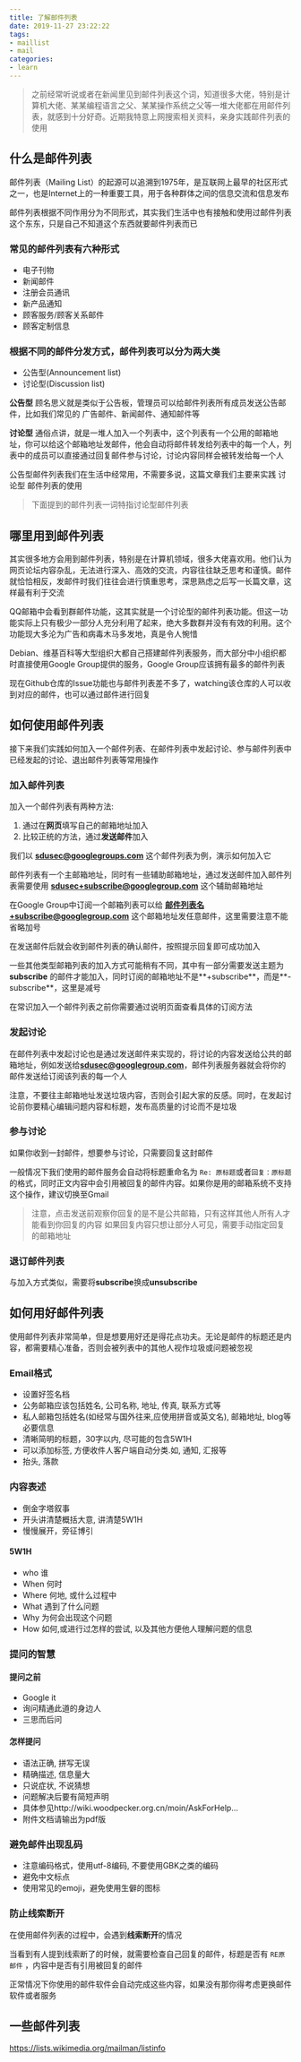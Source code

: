 ```yaml
---
title: 了解邮件列表
date: 2019-11-27 23:22:22
tags:
- maillist
- mail
categories:
- learn
---
```


> 之前经常听说或者在新闻里见到邮件列表这个词，知道很多大佬，特别是计算机大佬、某某编程语言之父、某某操作系统之父等一堆大佬都在用邮件列表，就感到十分好奇。近期我特意上网搜索相关资料，亲身实践邮件列表的使用

## 什么是邮件列表

邮件列表（Mailing List）的起源可以追溯到1975年，是互联网上最早的社区形式之一，也是Internet上的一种重要工具，用于各种群体之间的信息交流和信息发布

邮件列表根据不同作用分为不同形式，其实我们生活中也有接触和使用过邮件列表这个东东，只是自己不知道这个东西就要邮件列表而已

### 常见的邮件列表有六种形式

- 电子刊物
- 新闻邮件
- 注册会员通讯
- 新产品通知
- 顾客服务/顾客关系邮件
- 顾客定制信息

### 根据不同的邮件分发方式，邮件列表可以分为两大类

- 公告型(Announcement list)
- 讨论型(Discussion list)

**公告型** 顾名思义就是类似于公告板，管理员可以给邮件列表所有成员发送公告邮件，比如我们常见的 广告邮件、新闻邮件、通知邮件等

**讨论型** 通俗点讲，就是一堆人加入一个列表中，这个列表有一个公用的邮箱地址，你可以给这个邮箱地址发邮件，他会自动将邮件转发给列表中的每一个人，列表中的成员可以直接通过回复邮件参与讨论，讨论内容同样会被转发给每一个人

公告型邮件列表我们在生活中经常用，不需要多说，这篇文章我们主要来实践 讨论型 邮件列表的使用

> 下面提到的邮件列表一词特指讨论型邮件列表

## 哪里用到邮件列表

其实很多地方会用到邮件列表，特别是在计算机领域，很多大佬喜欢用。他们认为网页论坛内容杂乱，无法进行深入、高效的交流，内容往往缺乏思考和谨慎。邮件就恰恰相反，发邮件时我们往往会进行慎重思考，深思熟虑之后写一长篇文章，这样最有利于交流

QQ邮箱中会看到群邮件功能，这其实就是一个讨论型的邮件列表功能。但这一功能实际上只有极少一部分人充分利用了起来，绝大多数群并没有有效的利用。这个功能现大多沦为广告和病毒木马多发地，真是令人惋惜

Debian、维基百科等大型组织大都自己搭建邮件列表服务，而大部分中小组织都时直接使用Google Group提供的服务，Google Group应该拥有最多的邮件列表

现在Github仓库的Issue功能也与邮件列表差不多了，watching该仓库的人可以收到对应的邮件，也可以通过邮件进行回复

## 如何使用邮件列表

接下来我们实践如何加入一个邮件列表、在邮件列表中发起讨论、参与邮件列表中已经发起的讨论、退出邮件列表等常用操作

### 加入邮件列表

加入一个邮件列表有两种方法:

1. 通过在**网页**填写自己的邮箱地址加入
2. 比较正统的方法，通过**发送邮件**加入

我们以 **sdusec@googlegroups.com** 这个邮件列表为例，演示如何加入它

邮件列表有一个主邮箱地址，同时有一些辅助邮箱地址，通过发送邮件加入邮件列表需要使用 **sdusec+subscribe@googlegroup.com** 这个辅助邮箱地址

在Google Group中订阅一个邮箱列表可以给 **邮件列表名+subscribe@googlegroup.com** 这个邮箱地址发任意邮件，这里需要注意不能省略加号

在发送邮件后就会收到邮件列表的确认邮件，按照提示回复即可成功加入

一些其他类型邮箱列表的加入方式可能稍有不同，其中有一部分需要发送主题为 **subscribe** 的邮件才能加入，同时订阅的邮箱地址不是**+subscribe**，而是**-subscribe**，这里是减号

在常识加入一个邮件列表之前你需要通过说明页面查看具体的订阅方法

### 发起讨论

在邮件列表中发起讨论也是通过发送邮件来实现的，将讨论的内容发送给公共的邮箱地址，例如发送给**sdusec@googlegroup.com**，邮件列表服务器就会将你的邮件发送给订阅该列表的每一个人

注意，不要往主邮箱地址发送垃圾内容，否则会引起大家的反感。同时，在发起讨论前你要精心编辑问题内容和标题，发布高质量的讨论而不是垃圾

### 参与讨论

如果你收到一封邮件，想要参与讨论，只需要回复这封邮件

一般情况下我们使用的邮件服务会自动将标题重命名为 `Re: 原标题`或者`回复：原标题`的格式，同时正文内容中会引用被回复的邮件内容。如果你是用的邮箱系统不支持这个操作，建议切换至Gmail

> 注意，点击发送前观察你回复的是不是公共邮箱，只有这样其他人所有人才能看到你回复的内容
> 如果回复内容只想让部分人可见，需要手动指定回复的邮箱地址

### 退订邮件列表

与加入方式类似，需要将**subscribe**换成**unsubscribe**

## 如何用好邮件列表

使用邮件列表非常简单，但是想要用好还是得花点功夫。无论是邮件的标题还是内容，都需要精心准备，否则会被列表中的其他人视作垃圾或问题被忽视

### Email格式

- 设置好签名档
- 公务邮箱应该包括姓名, 公司名称, 地址, 传真, 联系方式等
- 私人邮箱包括姓名(如经常与国外往来,应使用拼音或英文名), 邮箱地址, blog等必要信息
- 清晰简明的标题，30字以内, 尽可能的包含5W1H
- 可以添加标签, 方便收件人客户端自动分类.如, 通知, 汇报等
- 抬头, 落款

### 内容表述

- 倒金字塔叙事
- 开头讲清楚概括大意, 讲清楚5W1H
- 慢慢展开，旁征博引

#### 5W1H

- who 谁
- When 何时
- Where 何地, 或什么过程中
- What 遇到了什么问题
- Why 为何会出现这个问题
- How 如何,或进行过怎样的尝试, 以及其他方便他人理解问题的信息

### 提问的智慧

#### 提问之前

- Google it
- 询问精通此道的身边人
- 三思而后问

#### 怎样提问

- 语法正确, 拼写无误
- 精确描述, 信息量大
- 只说症状, 不说猜想
- 问题解决后要有简短声明
- 具体参见http://wiki.woodpecker.org.cn/moin/AskForHelp...
- 附件文档请输出为pdf版

### 避免邮件出现乱码

- 注意编码格式，使用utf-8编码, 不要使用GBK之类的编码
- 避免中文标点
- 使用常见的emoji，避免使用生僻的图标

### 防止线索断开

在使用邮件列表的过程中，会遇到**线索断开**的情况

当看到有人提到线索断了的时候，就需要检查自己回复的邮件，标题是否有 `RE原邮件` ，内容中是否有引用被回复的邮件

正常情况下你使用的邮件软件会自动完成这些内容，如果没有那你得考虑更换邮件软件或者服务

## 一些邮件列表

https://lists.wikimedia.org/mailman/listinfo
